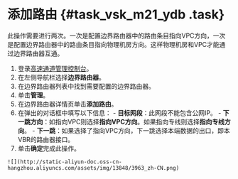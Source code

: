# 添加路由 {#task_vsk_m21_ydb .task}

此操作需要进行两次。一次是配置边界路由器中的路由条目指向VPC方向，一次是配置边界路由器中的路由条目指向物理机房方向。这样物理机房和VPC才能通过边界路由器互通。

1.   登录[高速通道管理控制台](https://vpc.console.aliyun.com/expressConnect#/connection/cn-hangzhou/list)。 
2.   在左侧导航栏选择**边界路由器**。 
3.   在边界路由器列表中找到需要配置的边界路由器。 
4.   单击**管理**。 
5.   在边界路由器详情页单击**添加路由**。 
6.   在弹出的对话框中填写以下信息： 
    -   **目标网段**：此网段不能包含公网IP。
    -   **下一跳方向**：如指向VPC则选择**指向VPC方向**。如果指向专线则选择**指向专线方向**。
    -   **下一跳**：如果选择了指向VPC方向，下一跳选择本端数据的出口，即本VBR的路由器接口。
7.   单击**确定**完成此操作。 

    ![](http://static-aliyun-doc.oss-cn-hangzhou.aliyuncs.com/assets/img/13848/3963_zh-CN.png)


